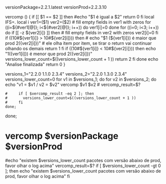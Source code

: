 versionPackage=2.2.1.latest
versionProd=2.2.3.10

vercomp () {
    if [[ $1 == $2 ]]
    then
        #echo "$1 é igual a $2"
        return 0
    fi
    local IFS=.
    local i ver1=($1) ver2=($2)
    # fill empty fields in ver1 with zeros
    for ((i=${#ver1[@]}; i<${#ver2[@]}; i++))
    do
        ver1[i]=0
    done
    for ((i=0; i<3; i++))
    do
        if [[ -z ${ver2[i]} ]]
        then
            # fill empty fields in ver2 with zeros
            ver2[i]=0
        fi
        if ((10#${ver1[i]} > 10#${ver2[i]}))
        then
           # echo "$1 (${ver1[i]}) é maior que prod $2 (${ver2[i]})"
            # ele olha item por item, se tirar o return vai continuar olhando os demais
            return 1
        fi
        if ((10#${ver1[i]} < 10#${ver2[i]}))
        then
            echo "$1 (${ver1[i]}) é menor que prod $2 (${ver2[i]})"
            versions_lower_count=$((versions_lower_count + 1 ))
            return 2
        fi
    done
    echo "Analise finalizada"
    return 0
}

versions_1="2.2.0 1.1.0 2.3.4"
versions_2="2.2.0 1.3.0 2.3.4"
versions_lower_count=0
for v1 in $versions_1; do
    for v2 in $versions_2; do
        echo "v1 = $v1 / v2 = $v2"
       vercomp $v1 $v2
    #   vercomp_result=$?
        
    #     if [ $vercomp_result -eq 2 ]; then
    #       versions_lower_count=$((versions_lower_count + 1 ))
    #     fi
    done;
done;
# vercomp $versionPackage $versionProd

#echo "existem $versions_lower_count pacotes com versão abaixo de prod, favor olhar o log acima"
vercomp_result=$?
 if [ $versions_lower_count -gt 0 ]; then
   echo "existem $versions_lower_count pacotes com versão abaixo de prod, favor olhar o log acima"
fi

